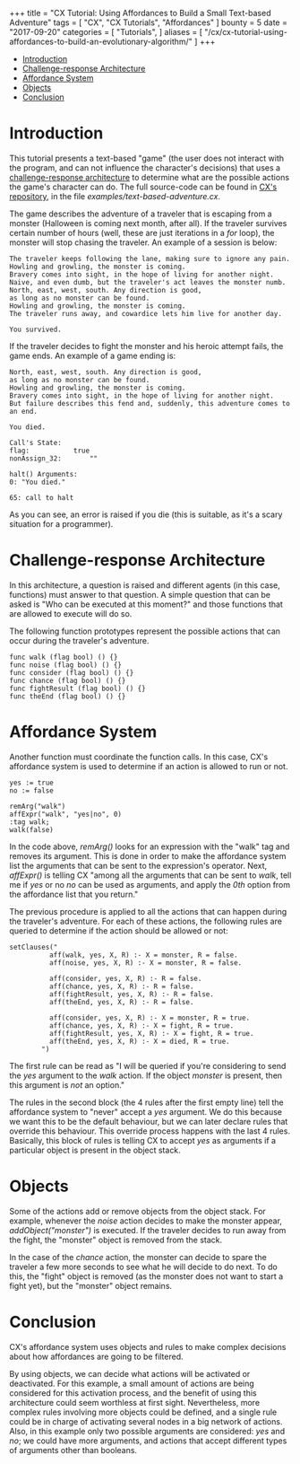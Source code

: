 +++
title = "CX Tutorial: Using Affordances to Build a Small Text-based Adventure"
tags = [
    "CX",
    "CX Tutorials",
    "Affordances"
]
bounty = 5
date = "2017-09-20"
categories = [
    "Tutorials",
]
aliases = [
	"/cx/cx-tutorial-using-affordances-to-build-an-evolutionary-algorithm/"
]
+++

<!-- MarkdownTOC autolink="true" bracket="round" depth="2" -->

- [Introduction](#introduction)
- [Challenge-response Architecture](#challenge-response-architecture)
- [Affordance System](#affordance-system)
- [Objects](#objects)
- [Conclusion](#conclusion)

<!-- /MarkdownTOC -->

# Introduction

This tutorial presents a text-based "game" (the user does not interact
with the program, and can not influence the character's decisions) that uses a
[challenge-response architecture](#challenge-response-architecture) to
determine what are the possible actions the game's character can
do. The full source-code can be found in
[CX's repository](https://github.com/skycoin/cx), in the file *examples/text-based-adventure.cx*.

The game describes the adventure of a traveler that is escaping from a
monster (Halloween is coming next month, after all). If the traveler
survives certain number of hours (well, these are just iterations in a
*for* loop), the monster will stop chasing the traveler. An example of
a session is below:


```
The traveler keeps following the lane, making sure to ignore any pain.
Howling and growling, the monster is coming.
Bravery comes into sight, in the hope of living for another night.
Naive, and even dumb, but the traveler's act leaves the monster numb.
North, east, west, south. Any direction is good,
as long as no monster can be found.
Howling and growling, the monster is coming.
The traveler runs away, and cowardice lets him live for another day.

You survived.
```

If the traveler decides to fight the monster and his heroic attempt
fails, the game ends. An example of a game ending is:

```
North, east, west, south. Any direction is good,
as long as no monster can be found.
Howling and growling, the monster is coming.
Bravery comes into sight, in the hope of living for another night.
But failure describes this fend and, suddenly, this adventure comes to an end.

You died.

Call's State:
flag:			true
nonAssign_32:		""

halt() Arguments:
0: "You died."

65: call to halt
```

As you can see, an error is raised if you die (this is suitable, as
it's a scary situation for a programmer).

# Challenge-response Architecture

In this architecture, a question is raised and different agents (in
this case, functions) must answer to that question. A simple question
that can be asked is "Who can be executed at this moment?" and those
functions that are allowed to execute will do so.

The following function prototypes represent the possible actions that
can occur during the traveler's adventure.

```
func walk (flag bool) () {}
func noise (flag bool) () {}
func consider (flag bool) () {}
func chance (flag bool) () {}
func fightResult (flag bool) () {}
func theEnd (flag bool) () {}
```

# Affordance System

Another function must coordinate the function calls. In this case,
CX's affordance system is used to determine if an action is allowed to
run or not.

```
yes := true
no := false

remArg("walk")
affExpr("walk", "yes|no", 0)
:tag walk;
walk(false)
```

In the code above, *remArg()* looks for an expression with the "walk"
tag and removes its argument. This is done in order to make the
affordance system list the arguments that can be sent to the
expression's operator. Next, *affExpr()* is telling CX "among all the
arguments that can be sent to *walk*, tell me if *yes* or no *no* can
be used as arguments, and apply the *0th* option from the affordance
list that you return."

The previous procedure is applied to all the actions that can happen
during the traveler's adventure. For each of these actions, the
following rules are queried to determine if the action should be
allowed or not:

```
setClauses("
          aff(walk, yes, X, R) :- X = monster, R = false.
          aff(noise, yes, X, R) :- X = monster, R = false.

          aff(consider, yes, X, R) :- R = false.
          aff(chance, yes, X, R) :- R = false.
          aff(fightResult, yes, X, R) :- R = false.
          aff(theEnd, yes, X, R) :- R = false.

          aff(consider, yes, X, R) :- X = monster, R = true.
          aff(chance, yes, X, R) :- X = fight, R = true.
          aff(fightResult, yes, X, R) :- X = fight, R = true.
          aff(theEnd, yes, X, R) :- X = died, R = true.
        ")
```

The first rule can be read as "I will be queried if you're considering
to send the *yes* argument to the *walk* action. If the object
*monster* is present, then this argument is *not* an option."

The rules in the second block (the 4 rules after the first empty line)
tell the affordance system to "never" accept a *yes* argument. We do
this because we want this to be the default behaviour, but we can
later declare rules that override this behaviour. This override
process happens with the last 4 rules. Basically, this block of rules
is telling CX to accept *yes* as arguments if a particular object is
present in the object stack.

# Objects

Some of the actions add or remove objects from the object stack. For
example, whenever the *noise* action decides to make the monster
appear, *addObject("monster")* is executed. If the traveler decides to
run away from the fight, the "monster" object is removed from the
stack.

In the case of the *chance* action, the monster can decide to spare
the traveler a few more seconds to see what he will decide to do
next. To do this, the "fight" object is removed (as the monster does
not want to start a fight yet), but the "monster" object remains.

# Conclusion

CX's affordance system uses objects and rules to make complex
decisions about how affordances are going to be filtered.

By using objects, we can decide what actions will be activated or
deactivated. For this example, a small amount of actions are being
considered for this activation process, and the benefit of using this
architecture could seem worthless at first sight. Nevertheless, more
complex rules involving more objects could be defined, and a single
rule could be in charge of activating several nodes in a big network
of actions. Also, in this example only two possible arguments are
considered: *yes* and *no*; we could have more arguments, and actions
that accept different types of arguments other than booleans.
